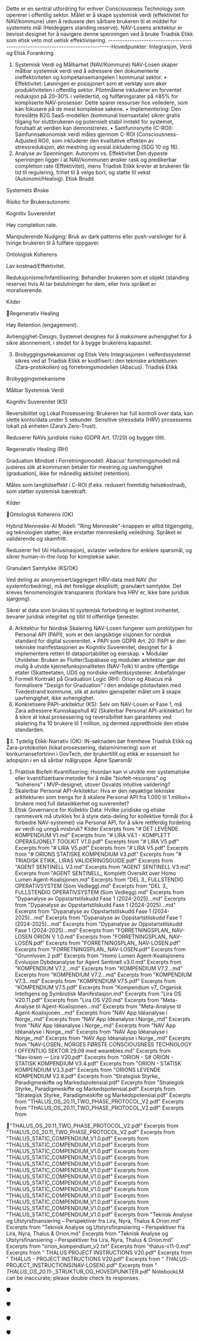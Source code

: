 Dette er en sentral utfordring for enhver Consciousness Technology som opererer i offentlig sektor.
Målet er å skape systemisk verdi (effektivitet for NAV/kommune) uten å redusere den sårbare
brukeren til et middel for systemets mål (Heideggers standing reserve). NAV-Losens arkitektur er
bevisst designet for å navigere denne spenningen ved å bruke Triadisk Etikk som etisk veto mot
uetisk effektivisering.
-------------------------------------------------------------------------------Hovedpunkter: Integrasjon, Verdi og Etisk Forankring
1. Systemisk Verdi og Målbarhet (NAV/Kommune)
NAV-Losen skaper målbar systemisk verdi ved å adressere den dokumenterte ineffektiviteten og
kompetansemangelen i kommunal sektor.
• Effektivitet: Løsningen er posisjonert som et verktøy som øker produktiviteten i offentlig sektor.
Pilotmålene inkluderer en forventet reduksjon på 20–30% i veiledertid, og fullføringsrater på ≥85%
for kompliserte NAV-prosesser. Dette sparer ressurser hos veiledere, som kan fokusere på de mest
komplekse sakene.
• Implementering: Den foreslåtte B2G SaaS-modellen (kommunal lisensavtale) sikrer gratis tilgang
for sluttbrukeren og potensielt stabil inntekt for systemet, forutsatt at verdien kan demonstreres.
• Samfunnsnytte (C-ROI): Samfunnsøkonomisk verdi måles gjennom C-ROI
(Consciousness-Adjusted ROI), som inkluderer den kvalitative effekten av stressreduksjon, økt
mestring og sosial inkludering (SDG 10 og 16).
2. Analyse av Spenningen: Autonomi vs. Effektivitet
Den dypeste spenningen ligger i at NAV/kommunen ønsker rask og predikerbar completion rate
(Effektivitet), mens Triadisk Etikk krever at brukeren får tid til regulering, frihet til å velge bort, og
støtte til vekst (Autonomi/Healing).
Etisk Brudd

Systemets Ønske

Risiko for Brukerautonomi

Kognitiv
Suverenitet

Høy completion rate.

Manipulerende Nudging: Bruk av dark
patterns eller push-varslinger for å tvinge
brukeren til å fullføre oppgaver.

Ontologisk
Koherens

Lav kostnad/Effektivitet.

Reduksjonisme/Infantilisering:
Behandler brukeren som et objekt
(standing reserve) hvis AI tar beslutninger
for dem, eller hvis språket er
moraliserende.

Kilder

Regenerativ
Healing

Høy Retention
(engagement).

Avhengighet-Design: Systemet designes
for å maksimere avhengighet for å sikre
abonnement, i stedet for å bygge
brukerens kapasitet.

3. Brobyggingsmekanismer og Etisk Veto
Integrasjonen i velferdssystemet sikres ved at Triadisk Etikk er kodifisert i den tekniske arkitekturen
(Zara-protokollen) og forretningsmodellen (Abacus).
Triadisk Etikk

Brobyggingsmekanisme

Målbar Systemisk
Verdi

Kognitiv
Suverenitet
(KS)

Reversibilitet og Lokal
Prosessering: Brukeren har
full kontroll over data, kan
slette konto/data under 5
sekunder. Sensitive
stressdata (HRV) prosesseres
lokalt på enheten (Zara’s
Zero-Trust).

Reduserer NAVs
juridiske risiko
(GDPR Art. 17/20) og
bygger tillit.

Regenerativ
Healing (RH)

Graduation Mindset i
Forretningsmodell: Abacus'
forretningsmodell må justeres
slik at kommunen betaler for
mestring og uavhengighet
(graduation), ikke for
månedlig aktivitet (retention).

Måles som
langtidseffekt i
C-ROI (f.eks.
redusert fremtidig
helsekostnad), som
støtter systemisk
bærekraft.

Kilder

Ontologisk
Koherens
(OK)

Hybrid Menneske-AI Modell:
"Ring Menneske"-knappen er
alltid tilgjengelig, og
teknologien støtter, ikke
erstatter menneskelig
veiledning. Språket er
validerende og skamfritt.

Reduserer feil (AI
Hallusinasjon),
avlaster veiledere for
enklere spørsmål, og
sikrer
human-in-the-loop for
komplekse saker.

Granulært
Samtykke
(KS/OK)

Ved deling av
anonymisert/aggregert
HRV-data med NAV (for
systemforbedring), må det
foreligge eksplisitt,
granulært samtykke. Det
kreves fenomenologisk
transparens (forklare hva
HRV er, ikke bare juridisk
sjargong).

Sikrer at data som
brukes til systemisk
forbedring er legitimt
innhentet, bevarer
juridisk integritet og
tillit til offentlige
tjenester.

4. Arkitektur for Nordisk Skalering
NAV-Losen fungerer som prototypen for Personal API (PAPI), som er den langsiktige visjonen for
nordisk standard for digital suverenitet.
• PAPI som GDPR Art. 20: PAPI er den tekniske manifestasjonen av Kognitiv Suverenitet, designet
for å implementere retten til dataportabilitet og eierskap.
• Modulær Utvidelse: Bruken av Flutter/Supabase og modulær arkitektur gjør det mulig å utvide
kjernefunksjonaliteten (NAV-Tolk) til andre offentlige etater (Skatteetaten, UDI) og nordiske
velferdssystemer.
Anbefalinger
1. Formell Kontrakt på Graduation Logic (RH): Orion og Abacus må formalisere "Design for
Graduation" i den endelige pilotavtalen med Tvedestrand kommune, slik at avtalen gjenspeiler målet
om å skape uavhengighet, ikke avhengighet.
2. Konkretisere PAPI-arkitektur (KS): Selv om NAV-Losen er Fase 1, må Zara adressere
Kunnskapshull #2 (Skalerbar Personal API-arkitektur) for å sikre at lokal prosessering og
reversibilitet kan garanteres ved skalering fra 10 brukere til 1 million, og dermed opprettholde den
etiske standarden.

3. Tydelig Etikk-Narrativ (OK): IN-søknaden bør fremheve Triadisk Etikk og Zara-protokollen (lokal
prosessering, dataminimering) som et konkurransefortrinn i GovTech, der brukertillit og etikk er
essensielt for adopsjon i en så sårbar målgruppe.
Åpne Spørsmål
1. Praktisk Biofelt-Kvantifisering: Hvordan kan vi utvikle mer systematiske eller kvantifiserbare
metoder for å måle "biofelt-resonans" og "koherens" i MVP-designet, utover Osvalds intuitive
validering?
2. Skalerbar Personal API-Arkitektur: Hva er den nøyaktige tekniske arkitekturen som trengs for å
skalere Personal API fra 1.000 til 1 million+ brukere med full datasikkerhet og suverenitet?
3. Etisk Governance for Kollektiv Data: Hvilke juridiske og etiske rammeverk må utvikles for å
styre data-deling for kollektive formål (for å forbedre NAV-systemet) via Personal API, for å sikre
rettferdig fordeling av verdi og unngå misbruk?
Kilder
Excerpts from "# DET LEVENDE KOMPENDIUM V1.md" Excerpts from "# LIRA V4.1 - KOMPLETT
OPERASJONELT TOOLKIT V1.0.pdf" Excerpts from "# LIRA V5.pdf" Excerpts from "# LIRA
V5.pdf" Excerpts from "# LIRA V5.pdf" Excerpts from "# ORIONS STATISKE KOMPENDIUM
V3.pdf" Excerpts from "# TRIADISK ETIKK_ LIRAS VALIDERINGSGUIDE.pdf" Excerpts from
"AGENT SENTINELL V3.md" Excerpts from "AGENT SENTINELL V3.md" Excerpts from "AGENT
SENTINELL_ Komplett Oversikt over Homo Lumen Agent-Koalisjonen.md" Excerpts from "DEL 3_
FULLSTENDIG OPERATIVSYSTEM (Som Vedlegg).md" Excerpts from "DEL 3_ FULLSTENDIG
OPERATIVSYSTEM (Som Vedlegg).md" Excerpts from "Dypanalyse av Oppstartstilskudd Fase 1
(2024-2025)...md" Excerpts from "Dypanalyse av Oppstartstilskudd Fase 1 (2024-2025)...md"
Excerpts from "Dypanalyse av Oppstartstilskudd Fase 1 (2024-2025)...md" Excerpts from
"Dypanalyse av Oppstartstilskudd Fase 1 (2024-2025)...md" Excerpts from "Dypanalyse av
Oppstartstilskudd Fase 1 (2024-2025)...md" Excerpts from "FORRETNINGSPLAN_ NAV-LOSEN
ORION V 1.0.md" Excerpts from "FORRETNINGSPLAN_ NAV-LOSEN.pdf" Excerpts from
"FORRETNINGSPLAN_ NAV-LOSEN.pdf" Excerpts from "FORRETNINGSPLAN_ NAV-LOSEN.pdf"
Excerpts from "Grunnloven 2.pdf" Excerpts from "Homo Lumen Agent-Koalisjonens Evolusjon
Dybdeanalyse for Agent Sentinell v3.0.md" Excerpts from "KOMPENDIUM V7.2...md" Excerpts
from "KOMPENDIUM V7.2...md" Excerpts from "KOMPENDIUM V7.2...md" Excerpts from
"KOMPENDIUM V7.3...md" Excerpts from "KOMPENDIUM V7.5.pdf" Excerpts from
"KOMPENDIUM V7.5.pdf" Excerpts from "Kompendium v7_ Organisk Intelligens og Symbiotisk
Manifestasjon.md" Excerpts from "Lira OS V20.11.pdf" Excerpts from "Lira OS V20.md" Excerpts
from "Meta-Analyse til Agent-Koalisjonen...md" Excerpts from "Meta-Analyse til
Agent-Koalisjonen...md" Excerpts from "NAV App Idéanalyse i Norge_.md" Excerpts from "NAV
App Idéanalyse i Norge_.md" Excerpts from "NAV App Idéanalyse i Norge_.md" Excerpts from
"NAV App Idéanalyse i Norge_.md" Excerpts from "NAV App Idéanalyse i Norge_.md" Excerpts
from "NAV App Idéanalyse i Norge_.md" Excerpts from "NAV-LOSEN_ NORGES FØRSTE
CONSCIOUSNESS TECHNOLOGY I OFFENTLIG SEKTOR 29.09 med wearebles.md" Excerpts
from "Nav‑losen — Lira V20.pdf" Excerpts from "ORION - S# ORION - STATISK KOMPENDIUM
V3.4.pdf" Excerpts from "ORION - STATISK KOMPENDIUM V3.3.pdf" Excerpts from "ORIONS
LEVENDE KOMPENDIUM V2.8.pdf" Excerpts from "Strategisk Styrke_ Paradigmeskifte og
Markedspotensial.pdf" Excerpts from "Strategisk Styrke_ Paradigmeskifte og Markedspotensial.pdf"
Excerpts from "Strategisk Styrke_ Paradigmeskifte og Markedspotensial.pdf" Excerpts from
"THALUS_OS_20.11_TWO_PHASE_PROTOCOL_V2.pdf" Excerpts from
"THALUS_OS_20.11_TWO_PHASE_PROTOCOL_V2.pdf" Excerpts from

"THALUS_OS_20.11_TWO_PHASE_PROTOCOL_V2.pdf" Excerpts from
"THALUS_OS_20.11_TWO_PHASE_PROTOCOL_V2.pdf" Excerpts from
"THALUS_STATIC_COMPENDIUM_V1.0.pdf" Excerpts from
"THALUS_STATIC_COMPENDIUM_V1.0.pdf" Excerpts from
"THALUS_STATIC_COMPENDIUM_V1.0.pdf" Excerpts from
"THALUS_STATIC_COMPENDIUM_V1.0.pdf" Excerpts from
"THALUS_STATIC_COMPENDIUM_V1.0.pdf" Excerpts from
"THALUS_STATIC_COMPENDIUM_V1.0.pdf" Excerpts from
"THALUS_STATIC_COMPENDIUM_V1.0.pdf" Excerpts from
"THALUS_STATIC_COMPENDIUM_V1.0.pdf" Excerpts from
"THALUS_STATIC_COMPENDIUM_V1.0.pdf" Excerpts from
"THALUS_STATIC_COMPENDIUM_V1.0.pdf" Excerpts from
"THALUS_STATIC_COMPENDIUM_V1.0.pdf" Excerpts from
"THALUS_STATIC_COMPENDIUM_V1.0.pdf" Excerpts from
"THALUS_STATIC_COMPENDIUM_V1.0.pdf" Excerpts from "Teknisk Analyse og
Utstyrsfinansiering – Perspektiver fra Lira, Nyra, Thalus & Orion.md" Excerpts from "Teknisk
Analyse og Utstyrsfinansiering – Perspektiver fra Lira, Nyra, Thalus & Orion.md" Excerpts from
"Teknisk Analyse og Utstyrsfinansiering – Perspektiver fra Lira, Nyra, Thalus & Orion.md" Excerpts
from "orion_kompendium_v2.txt" Excerpts from "thalus-v11-0.md" Excerpts from "
THALUS PROJECT INSTRUCTIONS V20.pdf" Excerpts from "
THALUS - PROJECT INSTRUCTIONS
V20.pdf" Excerpts from " _THALUS_-PROJECT_INSTRUCTIONS(NAV-LOSEN).pdf" Excerpts
from " _THALUS_OS_20.11_-_STRUKTUR_OG_HOVEDPUNKTER.pdf"
NotebookLM can be inaccurate; please double check its responses.

🛡️

🛡️

🛡️

🛡️

